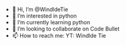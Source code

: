 - 👋 Hi, I’m @WindldeTie
- 👀 I’m interested in python
- 🌱 I’m currently learning python
- 💞️ I’m looking to collaborate on Code Bullet
- 📫 How to reach me: YT: Windlde Tie

<!---
WindldeTie/WindldeTie is a ✨ special ✨ repository because its `README.md` (this file) appears on your GitHub profile.
You can click the Preview link to take a look at your changes.
--->
